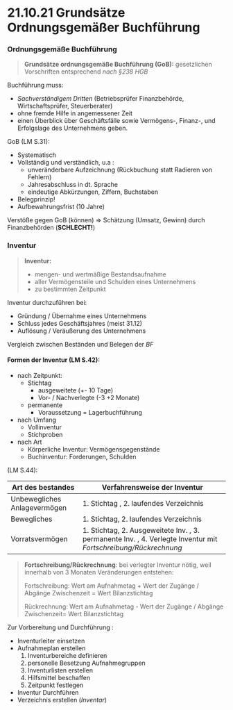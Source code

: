 # 21.10.21 Grundsätze Ordnungsgemäßer Buchführung 



### Ordnungsgemäße Buchführung

> **Grundsätze ordnungsgemäße Buchführung (GoB):** gesetzlichen Vorschriften entsprechend *nach §238 HGB*  

Buchführung muss:

- *Sachverständigem Dritten* (Betriebsprüfer Finanzbehörde, Wirtschaftsprüfer, Steuerberater) 
- ohne fremde Hilfe in angemessener Zeit 
- einen Überblick über Geschäftsfälle sowie Vermögens-, Finanz-, und Erfolgslage des Unternehmens geben.

GoB (LM S.31):

- Systematisch 
- Vollständig und verständlich, u.a :
    - unveränderbare Aufzeichnung (Rückbuchung statt Radieren von Fehlern)
    - Jahresabschluss in dt. Sprache
    - eindeutige Abkürzungen, Ziffern, Buchstaben
- Belegprinzip!
- Aufbewahrungsfrist (10 Jahre)

Verstöße gegen GoB (können) => Schätzung (Umsatz, Gewinn) durch Finanzbehörden (**SCHLECHT!​**)

### Inventur

> **Inventur:**
>
> - mengen- und wertmäßige Bestandsaufnahme 
> - aller Vermögensteile und Schulden eines Unternehmens
> -  zu bestimmten Zeitpunkt

Inventur durchzuführen bei:

- Gründung / Übernahme eines Unternehmens
- Schluss jedes Geschäftsjahres (meist 31.12)
- Auflösung / Veräußerung des Unternehmens




Vergleich zwischen Beständen und Belegen der *BF* 

#### Formen der Inventur  (LM S.42):

- nach Zeitpunkt:
    - Stichtag 
        - ausgeweitete (+- 10 Tage)
        - Vor- / Nachverlegte (-3 +2 Monate)
    - permanente
        - Voraussetzung = Lagerbuchführung
- nach Umfang
    - Vollinventur
    - Stichproben
- nach Art
    - Körperliche Inventur: Vermögensgegenstände
    - Buchinventur: Forderungen, Schulden

(LM S.44):

| Art des bestandes            | Verfahrensweise der Inventur                                 |
| ---------------------------- | ------------------------------------------------------------ |
| Unbewegliches Anlagevermögen | 1. Stichtag , 2. laufendes Verzeichnis                       |
| Bewegliches                  | 1. Stichtag, 2. laufendes Verzeichnis                        |
| Vorratsvermögen              | 1. Stichtag, 2. Ausgeweitete Inv. , 3. permanente Inv. , 4. Verlegte Inventur mit *Fortschreibung/Rückrechnung* |



> **Fortschreibung/Rückrechnung**: bei verlegter Inventur nötig, weil innerhalb von 3 Monaten Veränderungen entstehen: 
>
> Fortschreibung: Wert am Aufnahmetag + Wert der Zugänge / Abgänge Zwischenzeit = Wert Bilanzstichtag
>
> Rückrechnung: Wert am Aufnahmetag - Wert der Zugänge / Abgänge Zwischenzeit= Wert Bilanzstichtag



Zur Vorbereitung und Durchführung : 

- Inventurleiter einsetzen  
- Aufnahmeplan erstellen
    1. Inventurbereiche definieren
    2. personelle Besetzung Aufnahmegruppen
    3. Inventurlisten erstellen 
    4. Hilfsmittel beschaffen
    5. Zeitpunkt festlegen
- Inventur Durchführen
- Verzeichnis erstellen (*Inventar*)



